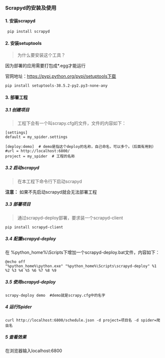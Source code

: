 ### Scrapyd的安装及使用
#### 1. 安装scrapyd
```
 pip install scrapyd 
```
#### 2. 安装setuptools
> 为什么要安装这个工具？

因为部署的应用需要打包成*.egg才能运行

官网地址：https://pypi.python.org/pypi/setuptools下载

```
pip install setuptools-38.5.2-py2.py3-none-any
```
#### 3. 部署工程

##### 3.1 创建项目
>工程下会有一个叫scrapy.cfg的文件，文件的内容如下：

```
[settings]
default = my_spider.settings

[deploy:demo]  # demo是指这个deploy的名称，自己命名，可以多个。（后面有用到） 
#url = http://localhost:6800/
project = my_spider  # 工程的名称
```
##### 3.2 启动scrapyd

> 在本工程下命令行下启动scrapyd

**注意：** 如果不先启动scrapyd就会无法部署工程

##### 3.3 部署项目
> 通过scrapyd-deploy部署，要求装一个scrapyd-client

```
pip install scrapyd-client
```
##### 3.4 配置scrapyd-deploy
在 %python_home%\Scripts下增加一个scrapyd-deploy.bat文件，内容如下：
```
@echo off 
"%python_home%\python.exe" "%python_home%\Scripts\scrapyd-deploy" %1 %2 %3 %4 %5 %6 %7 %8 %9
```
##### 3.5 使用scrapyd-deploy
```
scrapy-deploy demo  #demo就是scrapy.cfg中的名字
```

##### 4 运行Spider
```
curl http://localhost:6800/schedule.json -d project=项目名 -d spider=爬虫名
```

##### 5 查看效果
在浏览器输入localhost:6800

